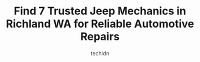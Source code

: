 ---
layout: ampstory
image: https://images.unsplash.com/photo-1610684003787-d6a8c36b8547?ixlib=rb-4.0.3&ixid=MnwxMjA3fDB8MHxwaG90by1wYWdlfHx8fGVufDB8fHx8&auto=format&fit=crop&w=640&h=853&q=80
author: techidn
featured: false
description: Looking for reliable and skilled Jeep Mechanic in Richland WA, USA? Your search ends here with the 7 best Jeep Mechanic in town. With their expertise and commitment to delivering exceptional
title: Find 7 Trusted Jeep Mechanics in Richland WA for Reliable Automotive Repairs
cover:
   title: Find 7 Trusted Jeep Mechanics in Richland WA for Reliable Automotive Repairs
   subtitle: Rickpate
   background: https://images.unsplash.com/photo-1610684003787-d6a8c36b8547?ixlib=rb-4.0.3&ixid=MnwxMjA3fDB8MHxwaG90by1wYWdlfHx8fGVufDB8fHx8&auto=format&fit=crop&w=640&h=853&q=80

pages: 
 - layout: thirds
   top: <h1>#1 Hi-Land Garage</h1>
   bottom: "<p>Charlie and Kurt are probably some of the best mechanics Ive ever met. I havent had need of their service since upgrading my vehicle a few years ago, but when I called </p>"
   background: https://www.knot35.com/toplist/wp-content/uploads/2023/06/best-jeep-mechanic-1-in-richland-wa-1685833526.jpeg
   backgroundblur: true
 - layout: thirds
   top: <h1>#2 Meyers Auto Tech</h1>
   bottom: "<p>1120 N Grant St, Kennewick, WA 99336, United States</p>"
   background: https://www.knot35.com/toplist/wp-content/uploads/2023/06/best-jeep-mechanic-2-in-richland-wa-1685833526.jpeg
   cta:
      link: https://www.knot35.com/toplist/find-7-trusted-jeep-mechanics-in-richland-wa-for-reliable-automotive-repairs/
      text: Find 7 Trusted Jeep Mechanics in Richland WA for Reliable Automotive Repairs
 - layout: thirds
   top: <h1>#3 OReilly Auto Parts</h1>
   bottom: "<p>1890 Jadwin Ave, Richland, WA 99354, United States</p>"
   background: https://www.knot35.com/toplist/wp-content/uploads/2023/06/best-jeep-mechanic-3-in-richland-wa-1685833527.png
   cta:
      link: https://www.knot35.com/toplist/find-7-trusted-jeep-mechanics-in-richland-wa-for-reliable-automotive-repairs/
      text: Find 7 Trusted Jeep Mechanics in Richland WA for Reliable Automotive Repairs
 - layout: thirds
   top: <h1>#4 McCurley Honda</h1>
   bottom: "<p>1775 Fowler St, Richland, WA 99352, United States</p>"
   background: https://images.unsplash.com/photo-1632260260864-caf7fde5ec36?ixlib=rb-4.0.3&ixid=MnwxMjA3fDB8MHxwaG90by1wYWdlfHx8fGVufDB8fHx8&auto=format&fit=crop&w=640&h=853&q=80
   cta:
      link: https://www.knot35.com/toplist/find-7-trusted-jeep-mechanics-in-richland-wa-for-reliable-automotive-repairs/
      text: Find 7 Trusted Jeep Mechanics in Richland WA for Reliable Automotive Repairs
 - layout: thirds
   top: <h1>#5 Northwest Premier Auto Sales</h1>
   bottom: "<p>4083 W Van Giesen St, West Richland, WA 99353, United States</p>"
   background: https://images.unsplash.com/photo-1613843873231-1447db182f97?ixlib=rb-4.0.3&ixid=MnwxMjA3fDB8MHxwaG90by1wYWdlfHx8fGVufDB8fHx8&auto=format&fit=crop&w=640&h=853&q=80
   cta:
      link: https://www.knot35.com/toplist/find-7-trusted-jeep-mechanics-in-richland-wa-for-reliable-automotive-repairs/
      text: Find 7 Trusted Jeep Mechanics in Richland WA for Reliable Automotive Repairs
 - layout: thirds
   top: <h1>#6 Audi Tri-Cities</h1>
   bottom: "<p>1125 Aaron Dr, Richland, WA 99352, United States</p>"
   background: https://images.unsplash.com/photo-1489648022186-8f49310909a0?ixlib=rb-4.0.3&ixid=MnwxMjA3fDB8MHxwaG90by1wYWdlfHx8fGVufDB8fHx8&auto=format&fit=crop&w=640&h=853&q=80
   cta:
      link: https://www.knot35.com/toplist/find-7-trusted-jeep-mechanics-in-richland-wa-for-reliable-automotive-repairs/
      text: Find 7 Trusted Jeep Mechanics in Richland WA for Reliable Automotive Repairs
 - layout: thirds
   top: <h1>#7 Perfection Tire and Auto Repair</h1>
   bottom: "<p>1914 N Columbia Center Blvd, Kennewick, WA 99336, United States</p>"
   background: https://images.unsplash.com/photo-1488554378835-f7acf46e6c98?ixlib=rb-4.0.3&ixid=MnwxMjA3fDB8MHxwaG90by1wYWdlfHx8fGVufDB8fHx8&auto=format&fit=crop&w=640&h=853&q=80
   cta:
      link: https://www.knot35.com/toplist/find-7-trusted-jeep-mechanics-in-richland-wa-for-reliable-automotive-repairs/
      text: Find 7 Trusted Jeep Mechanics in Richland WA for Reliable Automotive Repairs
 - layout: thirds
   middle: Continue reading...
   background: https://images.unsplash.com/photo-1564951434112-64d74cc2a2d7?ixlib=rb-4.0.3&ixid=MnwxMjA3fDB8MHxwaG90by1wYWdlfHx8fGVufDB8fHx8&auto=format&fit=crop&w=640&h=853&q=80
   cta:
      link: https://www.knot35.com/toplist/find-7-trusted-jeep-mechanics-in-richland-wa-for-reliable-automotive-repairs/
      text: Find 7 Trusted Jeep Mechanics in Richland WA for Reliable Automotive Repairs
      
---